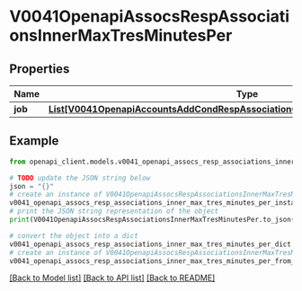 # V0041OpenapiAssocsRespAssociationsInnerMaxTresMinutesPer


## Properties

Name | Type | Description | Notes
------------ | ------------- | ------------- | -------------
**job** | [**List[V0041OpenapiAccountsAddCondRespAssociationConditionAssociationGrptresInner]**](V0041OpenapiAccountsAddCondRespAssociationConditionAssociationGrptresInner.md) | MaxTRESMinsPerJob | [optional] 

## Example

```python
from openapi_client.models.v0041_openapi_assocs_resp_associations_inner_max_tres_minutes_per import V0041OpenapiAssocsRespAssociationsInnerMaxTresMinutesPer

# TODO update the JSON string below
json = "{}"
# create an instance of V0041OpenapiAssocsRespAssociationsInnerMaxTresMinutesPer from a JSON string
v0041_openapi_assocs_resp_associations_inner_max_tres_minutes_per_instance = V0041OpenapiAssocsRespAssociationsInnerMaxTresMinutesPer.from_json(json)
# print the JSON string representation of the object
print(V0041OpenapiAssocsRespAssociationsInnerMaxTresMinutesPer.to_json())

# convert the object into a dict
v0041_openapi_assocs_resp_associations_inner_max_tres_minutes_per_dict = v0041_openapi_assocs_resp_associations_inner_max_tres_minutes_per_instance.to_dict()
# create an instance of V0041OpenapiAssocsRespAssociationsInnerMaxTresMinutesPer from a dict
v0041_openapi_assocs_resp_associations_inner_max_tres_minutes_per_from_dict = V0041OpenapiAssocsRespAssociationsInnerMaxTresMinutesPer.from_dict(v0041_openapi_assocs_resp_associations_inner_max_tres_minutes_per_dict)
```
[[Back to Model list]](../README.md#documentation-for-models) [[Back to API list]](../README.md#documentation-for-api-endpoints) [[Back to README]](../README.md)


